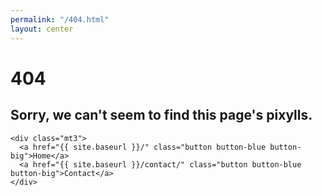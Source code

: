 ```yaml
---
permalink: "/404.html"
layout: center
---
```


# 404

<div class="four-o-four">
	<h2>Sorry, we can't seem to find this page's pixylls.</h2>

	<div class="mt3">
	  <a href="{{ site.baseurl }}/" class="button button-blue button-big">Home</a>
	  <a href="{{ site.baseurl }}/contact/" class="button button-blue button-big">Contact</a>
	</div>
</div>